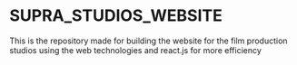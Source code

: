 # SUPRA_STUDIOS_WEBSITE
This is the repository made for building the website for the film production studios using the web technologies and react.js for more efficiency 
